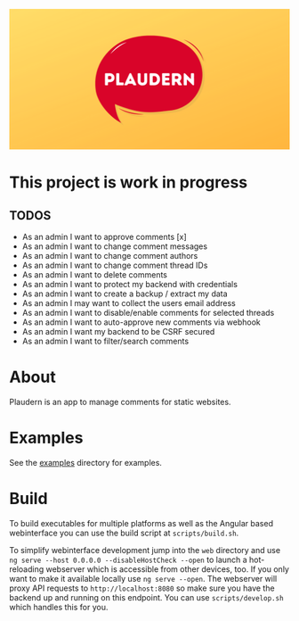 ![plaudern](https://raw.githubusercontent.com/bst27/plaudern/master/website/banner.png)

# This project is work in progress
## TODOS
* As an admin I want to approve comments [x]
* As an admin I want to change comment messages
* As an admin I want to change comment authors
* As an admin I want to change comment thread IDs
* As an admin I want to delete comments
* As an admin I want to protect my backend with credentials
* As an admin I want to create a backup / extract my data
* As an admin I may want to collect the users email address
* As an admin I want to disable/enable comments for selected threads
* As an admin I want to auto-approve new comments via webhook
* As an admin I want my backend to be CSRF secured
* As an admin I want to filter/search comments


# About
Plaudern is an app to manage comments for static websites.

# Examples
See the [examples](examples) directory for examples.

# Build
To build executables for multiple platforms as well as the Angular based webinterface
you can use the build script at `scripts/build.sh`.

To simplify webinterface development jump into the `web` directory and use
`ng serve --host 0.0.0.0 --disableHostCheck --open` to launch a hot-reloading webserver
which is accessible from other devices, too. If you only want to make it available
locally use `ng serve --open`. The webserver will proxy API requests to `http://localhost:8080`
so make sure you have the backend up and running on this endpoint. You can use
`scripts/develop.sh` which handles this for you.
